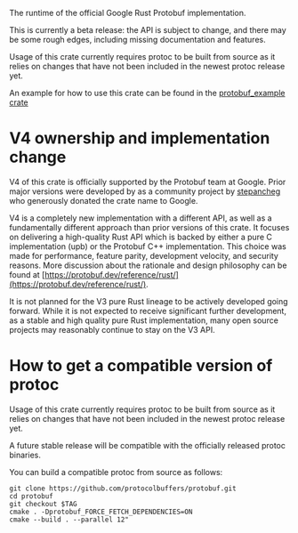 The runtime of the official Google Rust Protobuf implementation.

This is currently a beta release: the API is subject to change, and there may be
some rough edges, including missing documentation and features.

Usage of this crate currently requires protoc to be built from source as it
relies on changes that have not been included in the newest protoc release yet.

An example for how to use this crate can be found in the
[protobuf_example crate](http://crates.io/crates/protobuf_example)

# V4 ownership and implementation change

V4 of this crate is officially supported by the Protobuf team at Google. Prior
major versions were developed by as a community project by
[stepancheg](https://github.com/stepancheg) who generously donated the crate
name to Google.

V4 is a completely new implementation with a different API, as well as a
fundamentally different approach than prior versions of this crate. It focuses
on delivering a high-quality Rust API which is backed by either a pure C
implementation (upb) or the Protobuf C++ implementation. This choice was made
for performance, feature parity, development velocity, and security reasons. More
discussion about the rationale and design philosophy can be found at
[https://protobuf.dev/reference/rust/](https://protobuf.dev/reference/rust/).

It is not planned for the V3 pure Rust lineage to be actively developed going
forward. While it is not expected to receive significant further development, as
a stable and high quality pure Rust implementation, many open source projects
may reasonably continue to stay on the V3 API.

# How to get a compatible version of protoc

Usage of this crate currently requires protoc to be built from source as it
relies on changes that have not been included in the newest protoc release yet.

A future stable release will be compatible with the officially released protoc
binaries.

You can build a compatible protoc from source as follows:

```
git clone https://github.com/protocolbuffers/protobuf.git
cd protobuf
git checkout $TAG
cmake . -Dprotobuf_FORCE_FETCH_DEPENDENCIES=ON
cmake --build . --parallel 12"
```
